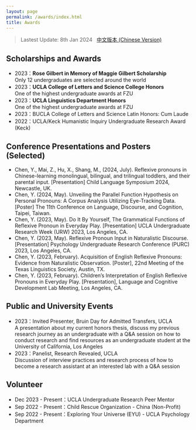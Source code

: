 ```yaml
---
layout: page
permalink: /awards/index.html
title: Awards
---
```


> Lastest Update: 8th Jan 2024 &nbsp; [中文版本 (Chinese Version)](https://caihanlin.com/file/awards-zh/)

## Scholarships and Awards

- 2023：**Rose Gilbert in Memory of Maggie Gilbert Scholarship** <br>Only 12 undergraduates are selected around the world
- 2023：**UCLA College of Letters and Science College Honors** <br>One of the highest undergraduate awards at FZU
- 2023：**UCLA Linguistics Department Honors** <br>One of the highest undergraduate awards at FZU
- 2023：BUCLA College of Letters and Science Latin Honors: Cum Laude
- 2022：UCLA/Keck Humanistic Inquiry Undergraduate Research Award (Keck)  

## Conference Presentations and Posters (Selected)

- Chen, Y., Mai, Z., Hu, X., Shang, M., (2024, July). Reflexive pronouns in Chinese-learning monolingual, bilingual, and trilingual toddlers, and their parental input. [Presentation] Child Language Symposium 2024, Newcastle, UK. 
- Chen, Y. (2024, May). Unveiling the Parallel Function Hypothesis on Personal Pronouns: A Corpus Analysis Utilizing Eye-Tracking Data. [Poster] The 11th Conference on Language, Discourse, and Cognition, Taipei, Taiwan. 
- Chen, Y. (2023, May). Do It By Yourself, The Grammatical Functions of Reflexive Pronoun in Everyday Play. [Presentation] UCLA Undergraduate Research Week (URW) 2023, Los Angeles, CA. 
- Chen, Y. (2023, May). Reflexive Pronoun Input in Naturalistic Discourse. [Presentation] Psychology Undergraduate Research Conference (PURC) 2023, Los Angeles, CA. 
- Chen, Y. (2023, February). Acquisition of English Reflexive Pronouns: Evidence from Naturalistic Observation. [Poster], 22nd Meeting of the Texas Linguistics Society, Austin, TX.
- Chen, Y. (2023, February). Children’s Interpretation of English Reflexive Pronouns in Everyday Play. [Presentation], Language and Cognitive Development Lab Meeting, Los Angeles, CA. 

## Public and University Events 

- 2023：Invited Presenter, Bruin Day for Admitted Transfers, UCLA <br>A presentation about my current honors thesis, discuss my previous research journey as an undergraduate with a Q&A session on how to conduct research and find resources as an undergraduate student at the University of California, Los Angeles
- 2023：Panelist, Research Revealed, UCLA<br>Discussion of interview practices and research process of how to become a research assistant at an interested lab with a Q&A session

## Volunteer


- Dec 2023 - Present：UCLA Undergraduate Research Peer Mentor
- Sep 2022 - Present：Child Rescue Organization - China (Non-Profit)
- Sep 2022 - Present：Exploring Your Universe (EYU) - UCLA Psychology Department 
